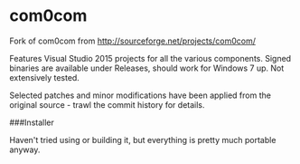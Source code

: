 # com0com
Fork of com0com from http://sourceforge.net/projects/com0com/

Features Visual Studio 2015 projects for all the various components.  Signed binaries are available under Releases, should work for Windows 7 up.  Not extensively tested.

Selected patches and minor modifications have been applied from the original source - trawl the commit history for details.

###Installer

Haven't tried using or building it, but everything is pretty much portable anyway.
